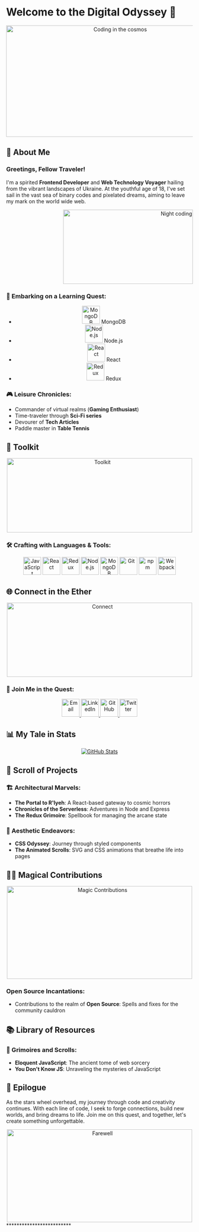 # Welcome to the Digital Odyssey 🚀

<div align="center">
  <img src="https://media.giphy.com/media/QssGEmpkyEOhBCb7e1/giphy.gif" alt="Coding in the cosmos" width="600" height="300">
</div>

## 📖 About Me

### Greetings, Fellow Traveler!

I'm a spirited **Frontend Developer** and **Web Technology Voyager** hailing from the vibrant landscapes of Ukraine. At the youthful age of 18, I've set sail in the vast sea of binary codes and pixelated dreams, aiming to leave my mark on the world wide web.

<div align="right">
  <img src="https://media.giphy.com/media/ln7z2eWriiQAllfVcn/giphy.gif" alt="Night coding" height="200" width="350">
</div>

### 🌱 Embarking on a Learning Quest:

<div align="center">
  
- <img src="https://img.icons8.com/color/48/000000/mongodb.png" alt="MongoDB" width="48" height="48"/> MongoDB
- <img src="https://img.icons8.com/color/48/000000/nodejs.png" alt="Node.js" width="48" height="48"/> Node.js
- <img src="https://img.icons8.com/plasticine/100/000000/react.png" alt="React" width="48" height="48"/> React
- <img src="https://img.icons8.com/color/48/000000/redux.png" alt="Redux" width="48" height="48"/> Redux

</div>

### 🎮 Leisure Chronicles:

- Commander of virtual realms (**Gaming Enthusiast**)
- Time-traveler through **Sci-Fi series**
- Devourer of **Tech Articles**
- Paddle master in **Table Tennis**

## 🧰 Toolkit

<div align="center">
  <img src="https://media.giphy.com/media/iY8CRBdQXODJSCERIr/giphy.gif" alt="Toolkit" width="500" height="200">
</div>

### 🛠 Crafting with Languages & Tools:

<div align="center">
  
<img src="https://img.icons8.com/color/48/000000/javascript.png" alt="JavaScript" width="48" height="48"/>
<img src="https://img.icons8.com/plasticine/100/000000/react.png" alt="React" width="48" height="48"/>
<img src="https://img.icons8.com/color/48/000000/redux.png" alt="Redux" width="48" height="48"/>
<img src="https://img.icons8.com/color/48/000000/nodejs.png" alt="Node.js" width="48" height="48"/>
<img src="https://img.icons8.com/color/48/000000/mongodb.png" alt="MongoDB" width="48" height="48"/>
<img src="https://img.icons8.com/color/48/000000/git.png" alt="Git" width="48" height="48"/>
<img src="https://img.icons8.com/color/48/000000/npm.png" alt="npm" width="48" height="48"/>
<img src="https://img.icons8.com/color/48/000000/webpack.png" alt="Webpack" width="48" height="48"/>

</div>

## 🌐 Connect in the Ether

<div align="center">
  <img src="https://media.giphy.com/media/Wn74RUT0vjnoU98Hnt/giphy.gif" alt="Connect" width="500" height="200">
</div>

### 🤝 Join Me in the Quest:

<div align="center">
  
<a href="mailto:mykyta.olym@student.tuke.sk">
  <img src="https://img.icons8.com/fluent/96/000000/gmail-new.png" alt="Email" width="48" height="48"/>
</a>
<a href="https://www.linkedin.com/in/your-linkedin-id/">
  <img src="https://img.icons8.com/fluent/96/000000/linkedin.png" alt="LinkedIn" width="48" height="48"/>
</a>
<a href="https://github.com/your-github-username">
  <img src="https://img.icons8.com/fluent/96/000000/github.png" alt="GitHub" width="48" height="48"/>
</a>
<a href="https://twitter.com/your-twitter-handle">
  <img src="https://img.icons8.com/fluent/96/000000/twitter.png" alt="Twitter" width="48" height="48"/>
</a>

</div>

## 📊 My Tale in Stats

<div align="center">
  <a href="https://github.com/anuraghazra/github-readme-stats">
    <img src="https://github-readme-stats.vercel.app/api?username=VetteIT&show_icons=true&theme=radical" alt="GitHub Stats">
  </a>
</div>

## 📜 Scroll of Projects

### 🏗️ Architectural Marvels:

- **The Portal to R'lyeh**: A React-based gateway to cosmic horrors
- **Chronicles of the Serverless**: Adventures in Node and Express
- **The Redux Grimoire**: Spellbook for managing the arcane state

### 🎨 Aesthetic Endeavors:

- **CSS Odyssey**: Journey through styled components
- **The Animated Scrolls**: SVG and CSS animations that breathe life into pages

## 🧙‍♂️ Magical Contributions

<div align="center">
  <img src="https://media.giphy.com/media/H4DjXQXamtTiIuCcRU/giphy.gif" alt="Magic Contributions" width="500" height="250">
</div>

### Open Source Incantations:

- Contributions to the realm of **Open Source**: Spells and fixes for the community cauldron

## 📚 Library of Resources

### 📖 Grimoires and Scrolls:

- **Eloquent JavaScript**: The ancient tome of web sorcery
- **You Don't Know JS**: Unraveling the mysteries of JavaScript

## 🌟 Epilogue

As the stars wheel overhead, my journey through code and creativity continues. With each line of code, I seek to forge connections, build new worlds, and bring dreams to life. Join me on this quest, and together, let's create something unforgettable.

<div align="center">
  <img src="https://media.giphy.com/media/XAmGknqVQYB2xwq9pm/giphy.gif" alt="Farewell" width="500" height="250">
</div>
*************************
